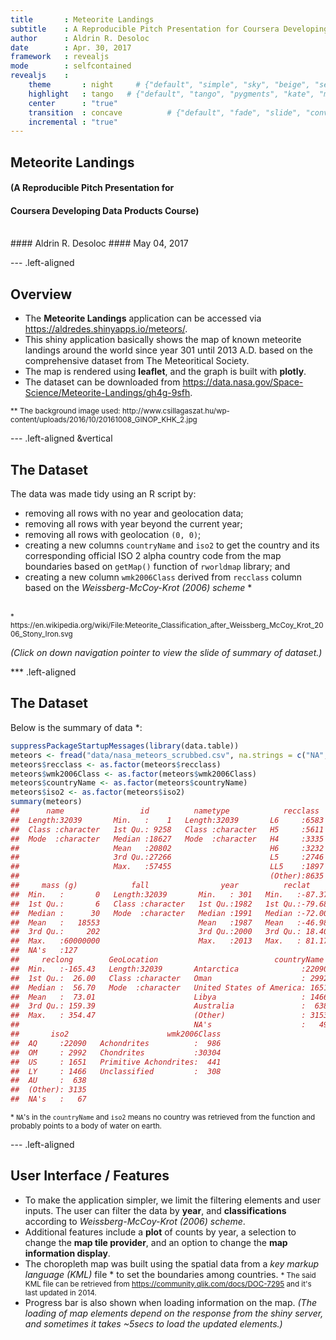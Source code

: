 ```yaml
---
title       : Meteorite Landings
subtitle    : A Reproducible Pitch Presentation for Coursera Developing Data Products Course
author      : Aldrin R. Desoloc 
date        : Apr. 30, 2017
framework   : revealjs       
mode        : selfcontained 
revealjs    :
    theme       : night     # {"default", "simple", "sky", "beige", "serif", "solarized", "blood", "moon", "night", "black", "league" or "white"}
    highlight   : tango   # {"default", "tango", "pygments", "kate", "monochrome", "espresso", "zenburn", and "haddock".}
    center      : "true"
    transition  : concave          # {"default", "fade", "slide", "convex", "concave", "zoom" or "none"}
    incremental : "true"
---
```


<style>
body {
    background-image:url(assets/img/20161008_GINOP_KHK_2.jpg); 
    background-position: left top;
    background-repeat: no-repeat;
    background-size: cover;
}

.left-aligned {
    text-align: left;
}

.slides .footer{
    position: absolute;
    bottom: -30%;
    left: 3%;
    white-space: nowrap; 
}
</style>

## Meteorite Landings 
#### (A Reproducible Pitch Presentation for 
#### Coursera Developing Data Products Course)
<br />
#### Aldrin R. Desoloc 
#### May 04, 2017

--- .left-aligned 

## Overview

* The **Meteorite Landings** application can be accessed via https://aldredes.shinyapps.io/meteors/.  
* This shiny application basically shows the map of known meteorite landings around the world since year 301 until 2013 A.D. based on the comprehensive dataset from The Meteoritical Society.  
* The map is rendered using **leaflet**, and the graph is built with **plotly**.
* The dataset can be downloaded from https://data.nasa.gov/Space-Science/Meteorite-Landings/gh4g-9sfh.
<div class="footer">
           <small> ** The background image used: http://www.csillagaszat.hu/wp-content/uploads/2016/10/20161008_GINOP_KHK_2.jpg </small>
</div>


--- .left-aligned  &vertical 

## The Dataset

The data was made tidy using an R script by:

* removing all rows with no year and geolocation data;
* removing all rows with year beyond the current year;
* removing all rows with geolocation `(0, 0)`; 
* creating a new columns `countryName` and `iso2` to get the country and its corresponding official ISO 2 alpha country code from the map boundaries based on `getMap()` function of `rworldmap` library; and 
* creating a new column `wmk2006Class` derived from `recclass` column based on the _Weissberg-McCoy-Krot (2006) scheme_ * 
<br>
<small> * https://en.wikipedia.org/wiki/File:Meteorite_Classification_after_Weissberg_McCoy_Krot_2006_Stony_Iron.svg </small>

_(Click on down navigation pointer to view the slide of summary of dataset.)_

*** .left-aligned 

## The Dataset

Below is the summary of data *:


```r
suppressPackageStartupMessages(library(data.table))
meteors <- fread("data/nasa_meteors_scrubbed.csv", na.strings = c("NA", "#DIV/0!", ""), header = TRUE)
meteors$recclass <- as.factor(meteors$recclass)
meteors$wmk2006Class <- as.factor(meteors$wmk2006Class)
meteors$countryName <- as.factor(meteors$countryName)
meteors$iso2 <- as.factor(meteors$iso2)
summary(meteors)
##      name                 id          nametype            recclass   
##  Length:32039       Min.   :    1   Length:32039       L6     :6583  
##  Class :character   1st Qu.: 9258   Class :character   H5     :5611  
##  Mode  :character   Median :18627   Mode  :character   H4     :3335  
##                     Mean   :20802                      H6     :3232  
##                     3rd Qu.:27266                      L5     :2746  
##                     Max.   :57455                      LL5    :1897  
##                                                        (Other):8635  
##     mass (g)            fall                year          reclat      
##  Min.   :       0   Length:32039       Min.   : 301   Min.   :-87.37  
##  1st Qu.:       6   Class :character   1st Qu.:1982   1st Qu.:-79.68  
##  Median :      30   Mode  :character   Median :1991   Median :-72.00  
##  Mean   :   18553                      Mean   :1987   Mean   :-46.98  
##  3rd Qu.:     202                      3rd Qu.:2000   3rd Qu.: 18.40  
##  Max.   :60000000                      Max.   :2013   Max.   : 81.17  
##  NA's   :127                                                          
##     reclong        GeoLocation                          countryName   
##  Min.   :-165.43   Length:32039       Antarctica              :22090  
##  1st Qu.:  26.00   Class :character   Oman                    : 2992  
##  Median :  56.70   Mode  :character   United States of America: 1651  
##  Mean   :  73.01                      Libya                   : 1466  
##  3rd Qu.: 159.39                      Australia               :  638  
##  Max.   : 354.47                      (Other)                 : 3153  
##                                       NA's                    :   49  
##       iso2                      wmk2006Class  
##  AQ     :22090   Achondrites          :  986  
##  OM     : 2992   Chondrites           :30304  
##  US     : 1651   Primitive Achondrites:  441  
##  LY     : 1466   Unclassified         :  308  
##  AU     :  638                                
##  (Other): 3135                                
##  NA's   :   67
```

<small> * `NA`'s in the `countryName` and `iso2` means no country was retrieved from the function and probably points to a body of water on earth. </small>

--- .left-aligned 

## User Interface / Features

* To make the application simpler, we limit the filtering elements and user inputs.  The user can filter the data by **year**, and **classifications** according to _Weissberg-McCoy-Krot (2006) scheme_. 
* Additional features include a **plot** of counts by year, a selection to change the **map tile provider**, and an option to change the **map information display**.
* The choropleth map was built using the spatial data from a _key markup language (KML)_ file * to set the boundaries among countries.
<small> * The said KML file can be retrieved from https://community.qlik.com/docs/DOC-7295 and it's last updated in 2014. </small>
* Progress bar is also shown when loading information on the map.  _(The loading of map elements depend on the response from the shiny server, and sometimes it takes ~5secs to load the updated elements.)_

